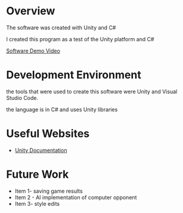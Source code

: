 # Overview



The software was created with Unity and C#

I created this program as a test of the Unity platform and  C#



[Software Demo Video](https://youtu.be/oOT2hoQcl_M)

# Development Environment

the tools that were used to create this software were Unity and Visual Studio Code. 

the language is in C# and uses Unity libraries

# Useful Websites



- [Unity Documentation](https://docs.unity.com/)


# Future Work



- Item 1- saving game results
- Item 2 - AI implementation of computer opponent
- Item 3- style edits
